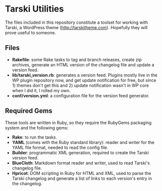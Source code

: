 # Tarski Utilities

The files included in this repository constitute a toolset for working with Tarski, a WordPress theme (http://tarskitheme.com). Hopefully they will prove useful to someone.

## Files

  * __Rakefile__: some Rake tasks to tag and branch releases, create zip archives, generate an HTML version of the changelog file and update a version feed.
  * __lib/tarski_version.rb__: generates a version feed. Plugins mostly live in the WP plugin repository now, and get update notification for free, but since 1) themes don't get this and 2) update notification wasn't in WP core when I did it, I rolled my own.
  * __conf/version.yml__: a configuration file for the version feed generator.

## Required Gems

These tools are written in Ruby, so they require the RubyGems packaging system and the following gems:

  * __Rake__: to run the tasks.
  * __YAML__ (comes with the Ruby standard library): reader and writer for the YAML file format, needed to read the config file.
  * __Builder__: programmatic XML generation, required to create the Tarski version feed.
  * __BlueCloth__: Markdown format reader and writer, used to read Tarski's changelog file.
  * __Hpricot__: DOM scripting in Ruby for HTML and XML, used to parse the Tarski changelog and generate a list of links to each version's entry in the changelog.